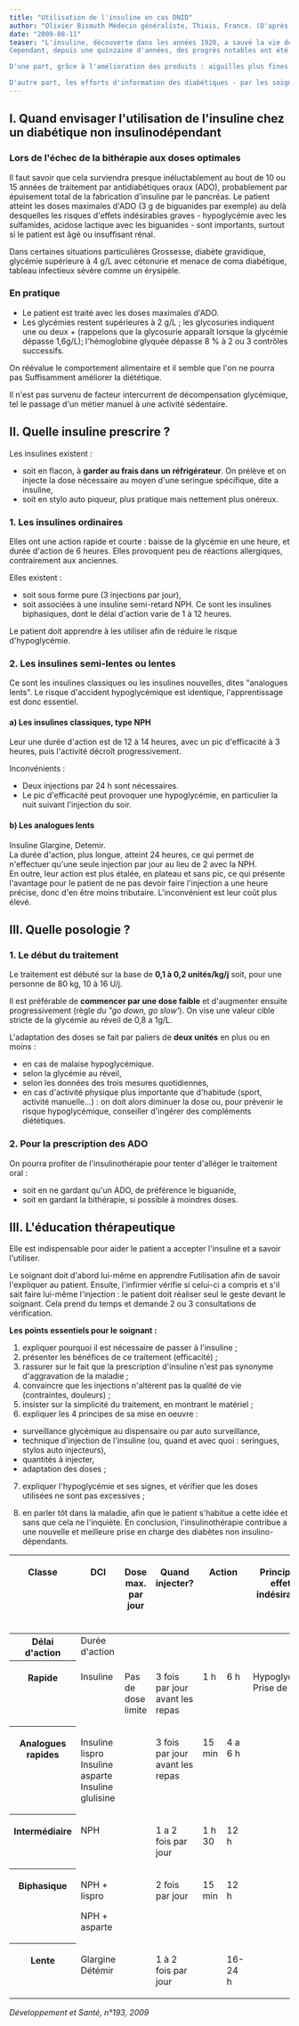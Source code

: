 ```yaml
---
title: "Utilisation de l'insuline en cas DNID"
author: "Olivier Bismuth Médecin généraliste, Thiais, France. (D'après un diaporama de C.Richard et G.Reumont)"
date: "2009-08-11"
teaser: "L'insuline, découverte dans les années 1920, a sauvé la vie de nombreux patients, mais elle a malheureusement une mauvaise réputation chez les diabétiques non insulino-dépendants. Elle est assimilée a un traitement palliatif de fin de vie, annonçant une mort prochaine. On a tous entendu \"ah non, je ne veux pas d'insuline, ma mère en a eu et elle est morte ensuite\". Cette représentation négative auprès de nombreux diabétiques nuit a son utilisation. Elle est très mal acceptée en raison de la dépendance liée aux injections quotidiennes, parfois douloureuses. La survenue d'effets indésirables, comme les accidents hypoglycémiques ou la prise de poids, contribue à ce rejet.  
Cependant, depuis une quinzaine d'années, des progrès notables ont été réalisés.

D'une part, grâce à l'amélioration des produits : aiguilles plus fines et plus courtes rendant les injections quasiment indolores, mise sur le marché d'insulines nouvelles - les \"analogues lents\" - de prescription et d'utilisation plus faciles.

D'autre part, les efforts d'information des diabétiques - par les soignants, les patients eux-mêmes et surtout les associations de diabétiques, dont il faut saluer les efforts - ont amélioré l'image de ce médicament. Cependant, le traitement peut-être dangereux si l'on ne peut pas surveiller régulièrement la glycémie (lecteur de glycémie laboratoire...)."
---
```


## I. Quand envisager l'utilisation de l'insuline chez un diabétique non insulinodépendant

### Lors de l'échec de la bithérapie aux doses optimales

Il faut savoir que cela surviendra presque inéluctablement au bout de 10 ou 15 années de traitement par antidiabétiques oraux (ADO), probablement par épuisement total de la fabrication d'insuline par le pancréas. Le patient atteint les doses maximales d'ADO (3 g de biguanides par exemple) au delà desquelles les risques d'effets indésirables graves - hypoglycémie avec les sulfamides, acidose lactique avec les biguanides - sont importants, surtout si le patient est âgé ou insuffisant rénal.

Dans certaines situations particulières Grossesse, diabète gravidique, glycémie supérieure à 4 g/L avec cétonurie et menace de coma diabétique, tableau infectieux sévère comme un érysipèle.

### En pratique

*   Le patient est traité avec les doses maximales d'ADO.  
*   Les glycémies restent supérieures à 2 g/L ; les glycosuries indiquent une ou deux + (rappelons que la glycosurie apparaît lorsque la glycémie dépasse 1,6g/L); l'hémoglobine glyquée dépasse 8 % à 2 ou 3 contrôles successifs.

On réévalue le comportement alimentaire et il semble que l'on ne pourra pas Suffisamment améliorer la diététique.

Il n'est pas survenu de facteur intercurrent de décompensation glycémique, tel le passage d'un métier manuel à une activité sédentaire.

## II. Quelle insuline prescrire ?

Les insulines existent :

*   soit en flacon, à **garder au frais dans un réfrigérateur**. On prélève et on injecte la dose nécessaire au moyen d'une seringue spécifique, dite a insuline,
*   soit en stylo auto piqueur, plus pratique mais nettement plus onéreux.

### 1. Les insulines ordinaires

Elles ont une action rapide et courte : baisse de la glycémie en une heure, et durée d'action de 6 heures. Elles provoquent peu de réactions allergiques, contrairement aux anciennes.

Elles existent :

*   soit sous forme pure (3 injections par jour),
*   soit associées à une insuline semi-retard NPH. Ce sont les insulines biphasiques, dont le délai d'action varie de 1 à 12 heures.

Le patient doit apprendre à les utiliser afin de réduire le risque d'hypoglycémie.

### 2. Les insulines semi-lentes ou lentes

Ce sont les insulines classiques ou les insulines nouvelles, dites "analogues lents". Le risque d'accident hypoglycémique est identique, l'apprentissage est donc essentiel.

#### a) Les insulines classiques, type NPH

Leur une durée d'action est de 12 à 14 heures, avec un pic d'efficacité à 3 heures, puis l'activité décroît progressivement.

Inconvénients :

*   Deux injections par 24 h sont nécessaires.  
*   Le pic d'efficacité peut provoquer une hypoglycémie, en particulier la nuit suivant l'injection du soir.

#### b) Les analogues lents

Insuline Glargine, Detemir.  
La durée d'action, plus longue, atteint 24 heures, ce qui permet de n'effectuer qu'une seule injection par jour au lieu de 2 avec la NPH.  
En outre, leur action est plus étalée, en plateau et sans pic, ce qui présente l'avantage pour le patient de ne pas devoir faire l'injection a une heure précise, donc d'en être moins tributaire. L'inconvénient est leur coût plus élevé.

## III. Quelle posologie ?

### 1. Le début du traitement

Le traitement est débuté sur la base de **0,1 à 0,2 unités/kg/j** soit, pour une personne de 80 kg, 10 à 16 U/j.

Il est préférable de **commencer par une dose faible** et d'augmenter ensuite progressivement (règle _du "go down, go slow'_). On vise une valeur cible stricte de la glycémie au réveil de 0,8 a 1g/L.

L'adaptation des doses se fait par paliers de **deux unités** en plus ou en moins :

*   en cas de malaise hypoglycémique.  
*   selon la glycémie au réveil,
*   selon les données des trois mesures quotidiennes,
*   en cas d'activité physique plus importante que d'habitude (sport, activité manuelle...) : on doit alors diminuer la dose ou, pour prévenir le risque hypoglycémique, conseiller d'ingérer des compléments diététiques.

### 2. Pour la prescription des ADO

On pourra profiter de l'insulinothérapie pour tenter d'alléger le traitement oral :

*   soit en ne gardant qu'un ADO, de préférence le biguanide,
*   soit en gardant la bithérapie, si possible à moindres doses.

## III. L'éducation thérapeutique

Elle est indispensable pour aider le patient a accepter l'insuline et a savoir l'utiliser.

Le soignant doit d'abord lui-même en apprendre Futilisation afin de savoir l'expliquer au patient. Ensuite, l'infirmier vérifie si celui-ci a compris et s'il sait faire lui-même l'injection : le patient doit réaliser seul le geste devant le soignant. Cela prend du temps et demande 2 ou 3 consultations de vérification.

**Les points essentiels pour le soignant :**

1.  expliquer pourquoi il est nécessaire de passer à l'insuline ;
2.  présenter les bénéfices de ce traitement (efficacité) ;
3.  rassurer sur le fait que la prescription d'insuline n'est pas synonyme d'aggravation de la maladie ;
4.  convaincre que les injections n'altèrent pas la qualité de vie (contraintes, douleurs) ;
5.  insister sur la simplicité du traitement, en montrant le matériel ;
6.  expliquer les 4 principes de sa mise en oeuvre :

*   surveillance glycémique au dispensaire ou par auto surveillance,
*   technique d'injection de l'insuline (ou, quand et avec quoi : seringues, stylos auto injecteurs),
*   quantités à injecter,
*   adaptation des doses ;

7. expliquer l'hypoglycémie et ses signes, et vérifier que les doses utilisées ne sont pas excessives ;

8. en parler tôt dans la maladie, afin que le patient s'habitue a cette idée et sans que cela ne l'inquiète. En conclusion, l'insulinothérapie contribue a une nouvelle et meilleure prise en charge des diabètes non insulino-dépendants.

<table>

<thead>

<tr>

<th rowspan="2" scope="row" style="width: 73px; " valign="top">

Classe

</th>

<th rowspan="2" scope="col" style="width: 64px; " valign="top">

DCI

</th>

<th rowspan="2" scope="col" style="width: 45px; " valign="top">

Dose max.  
par jour

</th>

<th rowspan="2" scope="col" style="width: 67px; " valign="top">

Quand injecter?

</th>

<th colspan="2" scope="col" style="width: 159px; " valign="top">

Action

</th>

<th rowspan="2" scope="col" style="width: 58px; " valign="top">

Principaux effets indésirables

</th>

<th rowspan="2" scope="col" valign="top">

Contre- indications ou précautions d'emploi

</th>

</tr>

</thead>

<tbody>

<tr>

<th scope="row" style="width: 48px; " valign="top">Délai  
d'action</th>

<td style="width: 89px;" valign="top">Durée d'action</td>

</tr>

<tr>

<th scope="row" style="width: 73px; " valign="top">

Rapide

</th>

<td style="width: 64px;" valign="top">

Insuline

</td>

<td colspan="1" rowspan="4" style="width: 45px;" valign="top">

Pas de dose limite

</td>

<td style="width: 67px;" valign="top">

3 fois par jour avant les repas

</td>

<td style="width: 48px;" valign="top">

1 h

</td>

<td style="width: 89px;" valign="top">

6 h

</td>

<td colspan="1" rowspan="5" style="width: 58px;" valign="top">

Hypoglycémie Prise de poids

</td>

<td colspan="1" rowspan="5" valign="top">

En cas d'insuffisance rénale, les besoins en insuline peuvent être diminués

</td>

</tr>

<tr>

<th scope="row" style="width: 73px; " valign="top">

Analogues rapides

</th>

<td style="width: 64px;" valign="top">

Insuline lispro  
Insuline asparte Insuline glulisine

</td>

<td style="width: 67px;" valign="top">

3 fois par jour avant les repas

</td>

<td style="width: 48px;" valign="top">

15 min

</td>

<td style="width: 89px;" valign="top">

4 a 6 h

</td>

</tr>

<tr>

<th scope="row" style="width: 73px; " valign="top">

Intermédiaire

</th>

<td style="width: 64px;" valign="top">

NPH

</td>

<td style="width: 67px;" valign="top">

1 a 2 fois par jour

</td>

<td style="width: 48px;" valign="top">

1 h 30

</td>

<td style="width: 89px;" valign="top">

12 h

</td>

</tr>

<tr>

<th scope="row" style="width: 73px; " valign="top">

Biphasique

</th>

<td style="width: 64px;" valign="top">

NPH + lispro

NPH + asparte

</td>

<td style="width: 67px;" valign="top">

2 fois par jour

</td>

<td style="width: 48px;" valign="top">

15 min

</td>

<td style="width: 89px;" valign="top">

12 h

</td>

</tr>

<tr>

<th scope="row" style="width: 73px; " valign="top">

Lente

</th>

<td style="width: 64px;" valign="top">

Glargine  
Détémir

</td>

<td colspan="1" rowspan="1" style="width: 45px;" valign="top"> </td>

<td style="width: 67px;" valign="top">

1 à 2 fois par jour

</td>

<td style="width: 48px;" valign="top"></td>

<td style="width: 89px;" valign="top">

16-24 h

</td>

</tr>

</tbody>

</table>

_Développement et Santé, n°193, 2009_